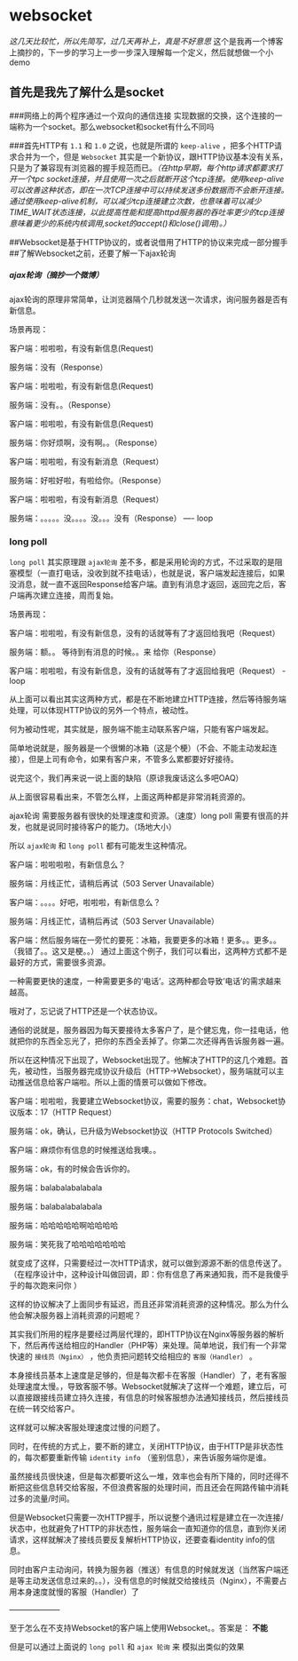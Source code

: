 # websocket
*这几天比较忙，所以先简写，过几天再补上，真是不好意思*
这个是我再一个博客上摘抄的，下一步的学习上一步一步深入理解每一个定义，然后就想做一个小demo
## 首先是我先了解什么是socket

###网络上的两个程序通过一个双向的通信连接 实现数据的交换，这个连接的一端称为一个socket。那么websocket和socket有什么不同吗

###首先HTTP有 `1.1` 和 `1.0` 之说，也就是所谓的 `keep-alive` ，把多个HTTP请求合并为一个，但是 `Websocket` 其实是一个新协议，跟HTTP协议基本没有关系，只是为了兼容现有浏览器的握手规范而已。*（在http早期，每个http请求都要求打开一个tpc socket连接，并且使用一次之后就断开这个tcp连接。使用keep-alive可以改善这种状态，即在一次TCP连接中可以持续发送多份数据而不会断开连接。通过使用keep-alive机制，可以减少tcp连接建立次数，也意味着可以减少TIME_WAIT状态连接，以此提高性能和提高httpd服务器的吞吐率更少的tcp连接意味着更少的系统内核调用,socket的accept()和close()调用)。）*

 ##Websocket是基于HTTP协议的，或者说借用了HTTP的协议来完成一部分握手
 ##了解Websocket之前，还要了解一下ajax轮询
##### ajax轮询（摘抄一个微博）

ajax轮询的原理非常简单，让浏览器隔个几秒就发送一次请求，询问服务器是否有新信息。

场景再现：

客户端：啦啦啦，有没有新信息(Request)

服务端：没有（Response）

客户端：啦啦啦，有没有新信息(Request)

服务端：没有。。（Response）

客户端：啦啦啦，有没有新信息(Request)

服务端：你好烦啊，没有啊。。（Response）

客户端：啦啦啦，有没有新消息（Request）

服务端：好啦好啦，有啦给你。（Response）

客户端：啦啦啦，有没有新消息（Request）

服务端：。。。。。没。。。。没。。。没有（Response） —- loop

### long poll

`long poll` 其实原理跟 `ajax轮询` 差不多，都是采用轮询的方式，不过采取的是阻塞模型（一直打电话，没收到就不挂电话），也就是说，客户端发起连接后，如果没消息，就一直不返回Response给客户端。直到有消息才返回，返回完之后，客户端再次建立连接，周而复始。

场景再现：

客户端：啦啦啦，有没有新信息，没有的话就等有了才返回给我吧（Request）

服务端：额。。 等待到有消息的时候。。来 给你（Response）

客户端：啦啦啦，有没有新信息，没有的话就等有了才返回给我吧（Request） -loop

从上面可以看出其实这两种方式，都是在不断地建立HTTP连接，然后等待服务端处理，可以体现HTTP协议的另外一个特点，被动性。

何为被动性呢，其实就是，服务端不能主动联系客户端，只能有客户端发起。

简单地说就是，服务器是一个很懒的冰箱（这是个梗）（不会、不能主动发起连接），但是上司有命令，如果有客户来，不管多么累都要好好接待。

说完这个，我们再来说一说上面的缺陷（原谅我废话这么多吧OAQ）

从上面很容易看出来，不管怎么样，上面这两种都是非常消耗资源的。

ajax轮询 需要服务器有很快的处理速度和资源。（速度）long poll 需要有很高的并发，也就是说同时接待客户的能力。（场地大小）

所以 `ajax轮询` 和 `long poll` 都有可能发生这种情况。

客户端：啦啦啦啦，有新信息么？

服务端：月线正忙，请稍后再试（503 Server Unavailable）

客户端：。。。。好吧，啦啦啦，有新信息么？

服务端：月线正忙，请稍后再试（503 Server Unavailable）

客户端：然后服务端在一旁忙的要死：冰箱，我要更多的冰箱！更多。。更多。。（我错了。。这又是梗。。）
通过上面这个例子，我们可以看出，这两种方式都不是最好的方式，需要很多资源。

一种需要更快的速度，一种需要更多的’电话’。这两种都会导致’电话’的需求越来越高。

哦对了，忘记说了HTTP还是一个状态协议。

通俗的说就是，服务器因为每天要接待太多客户了，是个健忘鬼，你一挂电话，他就把你的东西全忘光了，把你的东西全丢掉了。你第二次还得再告诉服务器一遍。

所以在这种情况下出现了，Websocket出现了。他解决了HTTP的这几个难题。首先，被动性，当服务器完成协议升级后（HTTP->Websocket），服务端就可以主动推送信息给客户端啦。所以上面的情景可以做如下修改。

客户端：啦啦啦，我要建立Websocket协议，需要的服务：chat，Websocket协议版本：17（HTTP Request）

服务端：ok，确认，已升级为Websocket协议（HTTP Protocols Switched）

客户端：麻烦你有信息的时候推送给我噢。。

服务端：ok，有的时候会告诉你的。

服务端：balabalabalabala

服务端：balabalabalabala

服务端：哈哈哈哈哈啊哈哈哈哈

服务端：笑死我了哈哈哈哈哈哈哈

就变成了这样，只需要经过一次HTTP请求，就可以做到源源不断的信息传送了。（在程序设计中，这种设计叫做回调，即：你有信息了再来通知我，而不是我傻乎乎的每次跑来问你 ）

这样的协议解决了上面同步有延迟，而且还非常消耗资源的这种情况。那么为什么他会解决服务器上消耗资源的问题呢？

其实我们所用的程序是要经过两层代理的，即HTTP协议在Nginx等服务器的解析下，然后再传送给相应的Handler（PHP等）来处理。简单地说，我们有一个非常快速的 `接线员（Nginx）` ，他负责把问题转交给相应的 `客服（Handler）` 。

本身接线员基本上速度是足够的，但是每次都卡在客服（Handler）了，老有客服处理速度太慢。，导致客服不够。Websocket就解决了这样一个难题，建立后，可以直接跟接线员建立持久连接，有信息的时候客服想办法通知接线员，然后接线员在统一转交给客户。

这样就可以解决客服处理速度过慢的问题了。

同时，在传统的方式上，要不断的建立，关闭HTTP协议，由于HTTP是非状态性的，每次都要重新传输 `identity info` （鉴别信息），来告诉服务端你是谁。

虽然接线员很快速，但是每次都要听这么一堆，效率也会有所下降的，同时还得不断把这些信息转交给客服，不但浪费客服的处理时间，而且还会在网路传输中消耗过多的流量/时间。

但是Websocket只需要一次HTTP握手，所以说整个通讯过程是建立在一次连接/状态中，也就避免了HTTP的非状态性，服务端会一直知道你的信息，直到你关闭请求，这样就解决了接线员要反复解析HTTP协议，还要查看identity info的信息。

同时由客户主动询问，转换为服务器（推送）有信息的时候就发送（当然客户端还是等主动发送信息过来的。。），没有信息的时候就交给接线员（Nginx），不需要占用本身速度就慢的客服（Handler）了

——————–

至于怎么在不支持Websocket的客户端上使用Websocket。。答案是： **不能**

但是可以通过上面说的 `long poll` 和 `ajax 轮询` 来 模拟出类似的效果
